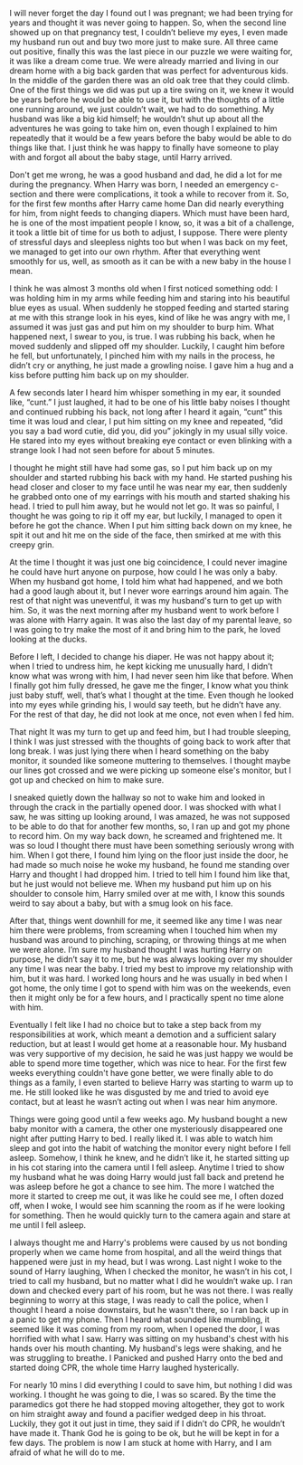  

I will never forget the day I found out I was pregnant; we had been trying for years and thought it was never going to happen. So, when the second line showed up on that pregnancy test, I couldn’t believe my eyes, I even made my husband run out and buy two more just to make sure. All three came out positive, finally this was the last piece in our puzzle we were waiting for, it was like a dream come true. We were already married and living in our dream home with a big back garden that was perfect for adventurous kids. In the middle of the garden there was an old oak tree that they could climb. One of the first things we did was put up a tire swing on it, we knew it would be years before he would be able to use it, but with the thoughts of a little one running around, we just couldn’t wait, we had to do something. My husband was like a big kid himself; he wouldn’t shut up about all the adventures he was going to take him on, even though I explained to him repeatedly that it would be a few years before the baby would be able to do things like that. I just think he was happy to finally have someone to play with and forgot all about the baby stage, until Harry arrived.  

Don't get me wrong, he was a good husband and dad, he did a lot for me during the pregnancy. When Harry was born, I needed an emergency c-section and there were complications, it took a while to recover from it. So, for the first few months after Harry came home Dan did nearly everything for him, from night feeds to changing diapers. Which must have been hard, he is one of the most impatient people I know, so, it was a bit of a challenge, it took a little bit of time for us both to adjust, I suppose. There were plenty of stressful days and sleepless nights too but when I was back on my feet, we managed to get into our own rhythm. After that everything went smoothly for us, well, as smooth as it can be with a new baby in the house I mean. 

I think he was almost 3 months old when I first noticed something odd: I was holding him in my arms while feeding him and staring into his beautiful blue eyes as usual. When suddenly he stopped feeding and started staring at me with this strange look in his eyes, kind of like he was angry with me, I assumed it was just gas and put him on my shoulder to burp him. What happened next, I swear to you, is true. I was rubbing his back, when he moved suddenly and slipped off my shoulder. Luckily, I caught him before he fell, but unfortunately, I pinched him with my nails in the process, he didn’t cry or anything, he just made a growling noise. I gave him a hug and a kiss before putting him back up on my shoulder.  

A few seconds later I heard him whisper something in my ear, it sounded like, “cunt.” I just laughed, it had to be one of his little baby noises I thought and continued rubbing his back, not long after I heard it again, “cunt” this time it was loud and clear, I put him sitting on my knee and repeated, “did you say a bad word cutie, did you, did you” jokingly in my usual silly voice. He stared into my eyes without breaking eye contact or even blinking with a strange look I had not seen before for about 5 minutes.  

I thought he might still have had some gas, so I put him back up on my shoulder and started rubbing his back with my hand. He started pushing his head closer and closer to my face until he was near my ear, then suddenly he grabbed onto one of my earrings with his mouth and started shaking his head. I tried to pull him away, but he would not let go. It was so painful, I thought he was going to rip it off my ear, but luckily, I managed to open it before he got the chance. When I put him sitting back down on my knee, he spit it out and hit me on the side of the face, then smirked at me with this creepy grin. 

At the time I thought it was just one big coincidence, I could never imagine he could have hurt anyone on purpose, how could I he was only a baby. When my husband got home, I told him what had happened, and we both had a good laugh about it, but I never wore earrings around him again. The rest of that night was uneventful, it was my husband's turn to get up with him. So, it was the next morning after my husband went to work before I was alone with Harry again. It was also the last day of my parental leave, so I was going to try make the most of it and bring him to the park, he loved looking at the ducks.  

Before I left, I decided to change his diaper. He was not happy about it; when I tried to undress him, he kept kicking me unusually hard, I didn’t know what was wrong with him, I had never seen him like that before. When I finally got him fully dressed, he gave me the finger, I know what you think just baby stuff, well, that’s what I thought at the time. Even though he looked into my eyes while grinding his, I would say teeth, but he didn’t have any. For the rest of that day, he did not look at me once, not even when I fed him.  

That night It was my turn to get up and feed him, but I had trouble sleeping, I think I was just stressed with the thoughts of going back to work after that long break. I was just lying there when I heard something on the baby monitor, it sounded like someone muttering to themselves. I thought maybe our lines got crossed and we were picking up someone else's monitor, but I got up and checked on him to make sure. 

I sneaked quietly down the hallway so not to wake him and looked in through the crack in the partially opened door. I was shocked with what I saw, he was sitting up looking around, I was amazed, he was not supposed to be able to do that for another few months, so, I ran up and got my phone to record him. On my way back down, he screamed and frightened me. It was so loud I thought there must have been something seriously wrong with him. When I got there, I found him lying on the floor just inside the door, he had made so much noise he woke my husband, he found me standing over Harry and thought I had dropped him. I tried to tell him I found him like that, but he just would not believe me. When my husband put him up on his shoulder to console him, Harry smiled over at me with, I know this sounds weird to say about a baby, but with a smug look on his face. 

After that, things went downhill for me, it seemed like any time I was near him there were problems, from screaming when I touched him when my husband was around to pinching, scraping, or throwing things at me when we were alone. I’m sure my husband thought I was hurting Harry on purpose, he didn’t say it to me, but he was always looking over my shoulder any time I was near the baby. I tried my best to improve my relationship with him, but it was hard. I worked long hours and he was usually in bed when I got home, the only time I got to spend with him was on the weekends, even then it might only be for a few hours, and I practically spent no time alone with him.  

Eventually I felt like I had no choice but to take a step back from my responsibilities at work, which meant a demotion and a sufficient salary reduction, but at least I would get home at a reasonable hour. My husband was very supportive of my decision, he said he was just happy we would be able to spend more time together, which was nice to hear. For the first few weeks everything couldn't have gone better, we were finally able to do things as a family, I even started to believe Harry was starting to warm up to me. He still looked like he was disgusted by me and tried to avoid eye contact, but at least he wasn’t acting out when I was near him anymore.  

Things were going good until a few weeks ago. My husband bought a new baby monitor with a camera, the other one mysteriously disappeared one night after putting Harry to bed. I really liked it. I was able to watch him sleep and got into the habit of watching the monitor every night before I fell asleep. Somehow, I think he knew, and he didn’t like it, he started sitting up in his cot staring into the camera until I fell asleep. Anytime I tried to show my husband what he was doing Harry would just fall back and pretend he was asleep before he got a chance to see him. The more I watched the more it started to creep me out, it was like he could see me, I often dozed off, when I woke, I would see him scanning the room as if he were looking for something. Then he would quickly turn to the camera again and stare at me until I fell asleep. 

I always thought me and Harry's problems were caused by us not bonding properly when we came home from hospital, and all the weird things that happened were just in my head, but I was wrong. Last night I woke to the sound of Harry laughing, When I checked the monitor, he wasn’t in his cot, I tried to call my husband, but no matter what I did he wouldn’t wake up. I ran down and checked every part of his room, but he was not there. I was really beginning to worry at this stage, I was ready to call the police, when I thought I heard a noise downstairs, but he wasn't there, so I ran back up in a panic to get my phone. Then I heard what sounded like mumbling, it seemed like it was coming from my room, when I opened the door, I was horrified with what I saw. Harry was sitting on my husband's chest with his hands over his mouth chanting. My husband's legs were shaking, and he was struggling to breathe. I Panicked and pushed Harry onto the bed and started doing CPR, the whole time Harry laughed hysterically. 

For nearly 10 mins I did everything I could to save him, but nothing I did was working. I thought he was going to die, I was so scared. By the time the paramedics got there he had stopped moving altogether, they got to work on him straight away and found a pacifier wedged deep in his throat. Luckily, they got it out just in time, they said if I didn’t do CPR, he wouldn’t have made it. Thank God he is going to be ok, but he will be kept in for a few days. The problem is now I am stuck at home with Harry, and I am afraid of what he will do to me.